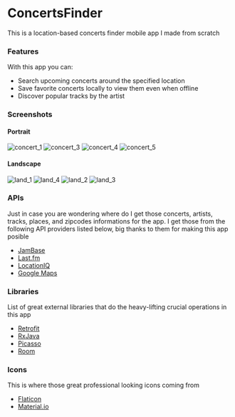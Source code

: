 # ConcertsFinder 
This is a location-based concerts finder mobile app I made from scratch 
### Features
With this app you can: 
* Search upcoming concerts around the specified location
* Save favorite concerts locally to view them even when offline
* Discover popular tracks by the artist
### Screenshots
#### Portrait
![concert_1](http://res.cloudinary.com/jlaja/image/upload/c_scale,w_210/v1532577712/concert_1.png) ![concert_3](http://res.cloudinary.com/jlaja/image/upload/c_scale,w_210/v1532577712/concert_3.png) ![concert_4](http://res.cloudinary.com/jlaja/image/upload/c_scale,w_210/v1532577713/concert_4.png) ![concert_5](http://res.cloudinary.com/jlaja/image/upload/c_scale,w_210/v1532577713/concert_5.png)
#### Landscape
![land_1](http://res.cloudinary.com/jlaja/image/upload/c_scale,w_420/v1532577713/landscape_1.png) ![land_4](http://res.cloudinary.com/jlaja/image/upload/c_scale,w_420/v1532577713/landscape_4.png) ![land_2](http://res.cloudinary.com/jlaja/image/upload/c_scale,w_420/v1532577713/landscape_2.png) ![land_3](http://res.cloudinary.com/jlaja/image/upload/c_scale,w_420/v1532577713/landscape_3.png)
### APIs
Just in case you are wondering where do I get those concerts, artists, tracks, places, and zipcodes informations for the app.
I get those from the following API providers listed below, big thanks to them for making this app posible
* [JamBase](http://developer.jambase.com/)
* [Last.fm](https://www.last.fm/api)
* [LocationIQ](https://locationiq.com/)
* [Google Maps](https://cloud.google.com/maps-platform/)
### Libraries
List of great external libraries that do the heavy-lifting crucial operations in this app
* [Retrofit](http://square.github.io/retrofit/)
* [RxJava](https://github.com/ReactiveX/RxAndroid)
* [Picasso](http://square.github.io/picasso/)
* [Room](https://developer.android.com/topic/libraries/architecture/room)

### Icons
This is where those great professional looking icons coming from
* [Flaticon](https://www.flaticon.com/search?word=concert)
* [Material.io](https://material.io/tools/icons/)

